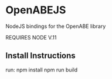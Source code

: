 # OpenABEJS
NodeJS bindings for the OpenABE library

REQUIRES NODE V.11

## Install Instructions
run:
npm install
npm run build
